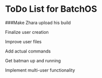 # ToDo List for BatchOS

###Make Zhara upload his build

Finalize user creation

Improve user files

Add actual commands

Get batman up and running

Implement multi-user functionality

